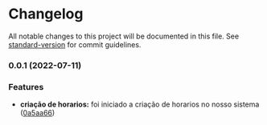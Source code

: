 # Changelog

All notable changes to this project will be documented in this file. See [standard-version](https://github.com/conventional-changelog/standard-version) for commit guidelines.

### 0.0.1 (2022-07-11)


### Features

* **criação de horarios:** foi iniciado a criação de horarios no nosso sistema ([0a5aa66](https://github.com/karrlosm/sistema-de-horarios-frontend/commit/0a5aa66ed6e8f60e360ac2b6b7938cf7477dfb71))
